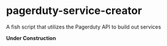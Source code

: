 # pagerduty-service-creator
A fish script that utilizes the Pagerduty API to build out services

**Under Construction**
